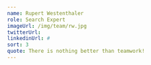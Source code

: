 ```yaml
---
name: Rupert Westenthaler
role: Search Expert
imageUrl: /img/team/rw.jpg
twitterUrl:
linkedinUrl: #
sort: 3
quote: There is nothing better than teamwork!
---
```

